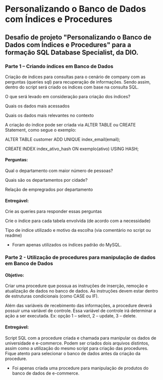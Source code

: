 # Personalizando o Banco de Dados com Índices e Procedures

## Desafio de projeto "Personalizando o Banco de Dados com Índices e Procedures" para a formação SQL Database Specialist, da DIO.

### Parte 1 – Criando índices em Banco de Dados 

Criação de índices para consultas para o cenário de company com as perguntas (queries sql) para recuperação de informações. Sendo assim, dentro do script será criado os índices com base na consulta SQL.  

O que será levado em consideração para criação dos índices? 

Quais os dados mais acessados 

Quais os dados mais relevantes no contexto

 

A criação do índice pode ser criada via ALTER TABLE ou CREATE Statement, como segue o exemplo: 

ALTER TABLE customer ADD UNIQUE index_email(email); 

CREATE INDEX index_ativo_hash ON exemplo(ativo) USING HASH; 

 

#### Perguntas:  

Qual o departamento com maior número de pessoas? 

Quais são os departamentos por cidade? 

Relação de empregrados por departamento 

 

#### Entregável: 

Crie as queries para responder essas perguntas 

Crie o índice para cada tabela envolvida (de acordo com a necessidade) 

Tipo de indice utilizado e motivo da escolha (via comentário no script ou readme)
- Foram apenas utilizados os índices padrão do MySQL.

 

### Parte 2 - Utilização de procedures para manipulação de dados em Banco de Dados 

#### Objetivo:  

Criar uma procedure que possua as instruções de inserção, remoção e atualização de dados no banco de dados. As instruções devem estar dentro de estruturas condicionais (como CASE ou IF).  

Além das variáveis de recebimento das informações, a procedure deverá possuir uma variável de controle. Essa variável de controle irá determinar a ação a ser executada. Ex: opção 1 – select, 2 – update, 3 – delete. 


#### Entregável: 

Script SQL com a procedure criada e chamada para manipular os dados de universidade e e-commerce. Podem ser criados dois arquivos distintos, assim como a utilização do mesmo script para criação das procedures. Fique atento para selecionar o banco de dados antes da criação da procedure.
- Foi apenas criada uma procedure para manipulação de produtos do banco de dados de e-commerce.
